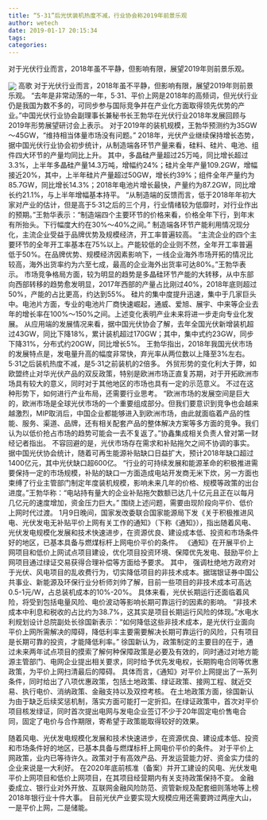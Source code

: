 ```yaml
---
title: “5·31”后光伏装机热度不减，行业协会称2019年前景乐观
author: wetech
date: 2019-01-17 20:15:34
tags: 
categories: 
---
```

对于光伏行业而言，2018年虽不平静，但影响有限，展望2019年则前景乐观。
<!-- more -->
<img align="center" border="0" src="https://imgcdn.yicai.com/uppics/images/2019/01/1692145a2933dbf77301cea868863be7.jpg" />
高歌
对于光伏行业而言，2018年虽不平静，但影响有限，展望2019年则前景乐观。
“去年是非常动荡的一年，5·31、平价上网是2018年的高频词，但光伏行业仍是我国为数不多的，可同步参与国际竞争并在产业化方面取得领先优势的产业。”中国光伏行业协会副理事长兼秘书长王勃华在光伏行业2018年发展回顾与2019年形势展望研讨会上表示。
对于2019年的装机规模，王勃华预测约为35GW～45GW，“维持相当体量市场没有问题。”
2018年，光伏产业继续保持增长态势，据中国光伏行业协会初步统计，从制造端各环节产量来看，硅料、硅片、电池、组件四大环节的产量均同比上升。
其中，多晶硅产量超过25万吨，同比增长超过3.3%，上半年多晶硅产量14.3万吨，增幅约24%；硅片全年产量109.2GW，增幅接近20%，其中，上半年硅片产量超过50GW，增长约39%；组件全年产量约为85.7GW，同比增长14.3%；2018年电池片增长最快，产量约为87.2GW，同比增长约21.1%，与上半年增幅基本持平。
“从制造端的反馈而言，低于2018年年初大家对产业的估计，但是高于5·31之后的三个月，行业情绪较为低靡时，对行业作出的预期。”王勃华表示：“制造端四个主要环节的价格来看，价格全年下行，到年末有所抬头。下行幅度大约在30%～40%之间。”
制造端各环节产能利用情况现分化，主流企业受益于品牌优势及规模经济，开工率普遍较高。
“主流企业的四个主要环节的全年开工率基本在75%以上。产能较低的企业则不然，全年开工率普遍低于50%。在品牌优势、规模经济因素影响下，一线企业海外市场开拓的情况比较高，海外出货率约为六至七成，最高的企业海外出货率可达80%。”王勃华表示。
市场竞争格局方面，较为明显的趋势是多晶硅环节产能的大转移，从中东部向西部转移的趋势愈发明显，2017年西部的产量占比刚过40%，2018年底则超过50%，产能的占比更高，约达到55%。
硅片的集中度提升迅速，集中于几家巨头中。电池片方面，专业的电池片厂商快速崛起，通威、爱旭、展宇、中来等企业去年的增长率在100%～150%之间。上述变化表明产业未来将进一步走向专业化发展。
从应用端的发展情况来看，据中国光伏协会了解，去年全国光伏新增装机超过43GW，同比下降18%，累计装机超过170GW；其中，集中式约23GW，同步下降31%，分布式约20GW，同比增长5%。
王勃华指出，2018年我国光伏市场的发展特点是，发电量升高的幅度非常快，弃光率从两位数以上降至3%左右。5·31之后装机热度不减，是5·31之前装机的2倍多。
外贸形势的变化利大于弊，如欧盟终止对华光伏产品的双反政策，特别是欧洲市场正直复苏期，对于开拓欧洲市场具有较大的意义，同时对于其他地区的市场也具有一定的示范意义。
不过在这种形势下，如何进行产业布局，还需要行业思考。
“欧洲市场的发展空间是巨大的，欧洲市场是全球光伏市场的一个重要组成部分。但我们要意识到竞争也会越来越激烈，MIP取消后，中国企业都能够进入到欧洲市场，由此就面临着产品的性能、服务、渠道、品牌，还有相关配套产品的整体解决方案等多方面的竞争。我们认为以低价抢占市场的趋势可能会一去不复返了。”协鑫集成相关负责人曾对第一财经记者指出。
不容回避的是，光伏市场存在需求和补贴拖欠之间不协调的事实。据中国光伏协会统计，随着可再生能源补贴缺口日益扩大，预计2018年缺口超过1400亿元，其中光伏缺口超600亿。
“行业的可持续发展和能源革命的积极推进需要保持一定的市场规模，补贴的缺口一方面造成电站开发商无米下炊，另一方面也束缚了行业主管部门制定年度装机规模，影响未来几年的价格、规模等政策的出台进度。”王勃华称：“电站持有量大的企业补贴拖欠数额已达几十亿元且正在以每月几亿元的速度增加，资金压力巨大。”
围绕上述问题，需要由现阶段向平价、低价上网时代过渡。
1月9日晚间，国家发改委联合国家能源局下发《关于积极推进风电、光伏发电无补贴平价上网有关工作的通知》（下称《通知》），指出随着风电、光伏发电规模化发展和技术快速进步，在资源优良、建设成本低、投资和市场条件好的地区，已基本具备与燃煤标杆上网电价平价的条件。
《通知》在开展平价上网项目和低价上网试点项目建设，优化项目投资环境、保障优先发电、鼓励平价上网项目通过绿证交易获得合理补偿等方面给予要求。
其中， 强调杜绝地方政府对于光伏、风电项目的乱收费行为，切实降低项目的非技术成本。据瑞银证券中国公共事业、新能源及环保行业分析师刘帅了解，目前一些项目的非技术成本可高达0.5-1元/W，占总装机成本的10%-20%。
具体来看，光伏长期运行还面临着风险，将受到包括电量风险、电价波动等影响长期可靠运行的因素的影响。
“非技术成本中利息和税收的占比约为38.7%，这其实是项目长期运行风险的体现。”水电水利规划设计总院副处长徐国新表示：“如何降低这些非技术成本，是光伏行业面向平价上网所需解决的障碍，降低利率主要需要解决长期可靠运行的风险，只有项目是长期可靠的投资，才能降低利率。”
徐国新认为，政策制定的主要目的在于，通过未来两年试点项目的摸索了解何种保障政策是必要及有效的，同时通过对地方能源主管部门、电网企业提出相关要求，同时给予优先发电权，长期购电合同等优惠政策，为平价上网扫清最后的障碍。
具体而言，《通知》对平价上网提出了一系列条件，同时给出了八项优惠政策，包括土地政策、绿证政策、接网工程、就近交易、执行电价、消纳政策、金融支持以及双控考核。
在土地政策方面，徐国新认为由于缺乏后续奖惩机制，落实方面可能打一定折扣。在绿证政策中，首次对平价项目核发绿证，同时首次提出电网与发电企业签订不少于20年固定电价售电合同，固定了电价与合作期限，寄希望于政策能取得较好的效果。
 
 
随着风电、光伏发电规模化发展和技术快速进步，在资源优良、建设成本低、投资和市场条件好的地区，已基本具备与燃煤标杆上网电价平价的条件。
对于平价上网政策，业内已等待许久。政策对于有高效产品、开发运营能力好、资金实力佳的企业来说是一大利好。
在2020年底前核准（备案）并开工建设的风电、光伏发电平价上网项目和低价上网项目，在其项目经营期内有关支持政策保持不变。
金融委成立、银行业对外开放、互联网金融风险防范、资管新规及配套细则落地等上榜2018年银行业十件大事。
目前光伏产业要实现大规模应用还需要跨过两座大山，一是平价上网，二是储能。

